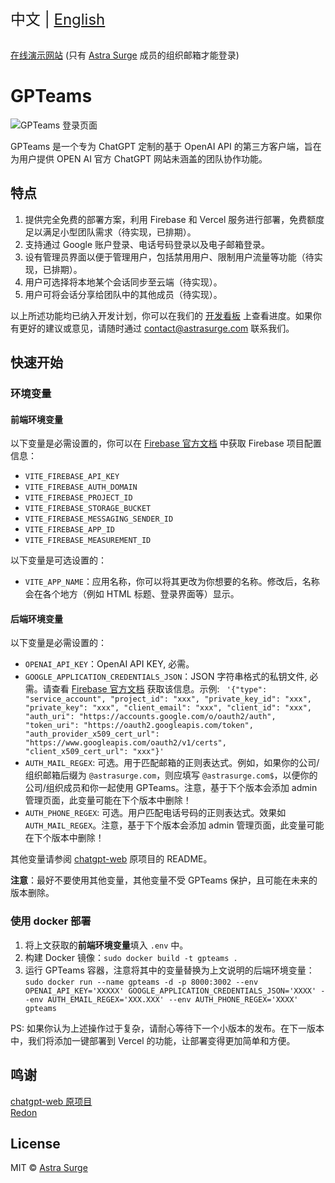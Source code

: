 <div style="font-size: 1.5rem;">
  中文 | <a href="./README.en.md">English</a>
</div>
</br>

[在线演示网站](https://gpteams.astrasurge.com) (只有 [Astra Surge](https://astrasurge.com) 成员的组织邮箱才能登录)

# GPTeams

![GPTeams 登录页面](https://rorsch-1256426089.file.myqcloud.com/public/202303250636392.png)

GPTeams 是一个专为 ChatGPT 定制的基于 OpenAI API 的第三方客户端，旨在为用户提供 OPEN AI 官方 ChatGPT 网站未涵盖的团队协作功能。

## 特点

1. 提供完全免费的部署方案，利用 Firebase 和 Vercel 服务进行部署，免费额度足以满足小型团队需求（待实现，已排期）。
2. 支持通过 Google 账户登录、电话号码登录以及电子邮箱登录。
3. 设有管理员界面以便于管理用户，包括禁用用户、限制用户流量等功能（待实现，已排期）。
4. 用户可选择将本地某个会话同步至云端（待实现）。
5. 用户可将会话分享给团队中的其他成员（待实现）。

以上所述功能均已纳入开发计划，你可以在我们的 [开发看板](https://sharing.clickup.com/31625481/b/h/6-900200430791-2/756b82376fc8197) 上查看进度。如果你有更好的建议或意见，请随时通过 [contact@astrasurge.com](mailto:contact@astrasurge.com) 联系我们。

## 快速开始

### 环境变量

#### 前端环境变量

以下变量是必需设置的，你可以在 [Firebase 官方文档](https://firebase.google.com/docs/web/setup?hl=zh-cn) 中获取 Firebase 项目配置信息：

- `VITE_FIREBASE_API_KEY`
- `VITE_FIREBASE_AUTH_DOMAIN`
- `VITE_FIREBASE_PROJECT_ID`
- `VITE_FIREBASE_STORAGE_BUCKET`
- `VITE_FIREBASE_MESSAGING_SENDER_ID`
- `VITE_FIREBASE_APP_ID`
- `VITE_FIREBASE_MEASUREMENT_ID`

以下变量是可选设置的：

- `VITE_APP_NAME`：应用名称，你可以将其更改为你想要的名称。修改后，名称会在各个地方（例如 HTML 标题、登录界面等）显示。

#### 后端环境变量

以下变量是必需设置的：

- `OPENAI_API_KEY`：OpenAI API KEY, 必需。
- `GOOGLE_APPLICATION_CREDENTIALS_JSON`：JSON 字符串格式的私钥文件, 必需。请查看 [Firebase 官方文档](https://firebase.google.com/docs/admin/setup?hl=zh-cn) 获取该信息。示例:
`
'{"type": "service_account", "project_id": "xxx", "private_key_id": "xxx", "private_key": "xxx", "client_email": "xxx", "client_id": "xxx", "auth_uri": "https://accounts.google.com/o/oauth2/auth", "token_uri": "https://oauth2.googleapis.com/token", "auth_provider_x509_cert_url": "https://www.googleapis.com/oauth2/v1/certs", "client_x509_cert_url": "xxx"}'`
- `AUTH_MAIL_REGEX`: 可选。用于匹配邮箱的正则表达式。例如，如果你的公司/组织邮箱后缀为 `@astrasurge.com`，则应填写 `@astrasurge.com$`，以便你的公司/组织成员和你一起使用 GPTeams。注意，基于下个版本会添加 admin 管理页面，此变量可能在下个版本中删除！
- `AUTH_PHONE_REGEX`: 可选。用户匹配电话号码的正则表达式。效果如 `AUTH_MAIL_REGEX`。注意，基于下个版本会添加 admin 管理页面，此变量可能在下个版本中删除！

其他变量请参阅 [chatgpt-web](https://github.com/Chanzhaoyu/chatgpt-web) 原项目的 README。

**注意**：最好不要使用其他变量，其他变量不受 GPTeams 保护，且可能在未来的版本删除。

### 使用 docker 部署

1. 将上文获取的**前端环境变量**填入 `.env` 中。
2. 构建 Docker 镜像：`sudo docker build -t gpteams .`
3. 运行 GPTeams 容器，注意将其中的变量替换为上文说明的后端环境变量：`sudo docker run --name gpteams -d -p 8000:3002 --env OPENAI_API_KEY='XXXXX' GOOGLE_APPLICATION_CREDENTIALS_JSON='XXXX' --env AUTH_EMAIL_REGEX='XXX.XXX' --env AUTH_PHONE_REGEX='XXXX' gpteams`


PS: 如果你认为上述操作过于复杂，请耐心等待下一个小版本的发布。在下一版本中，我们将添加一键部署到 Vercel 的功能，让部署变得更加简单和方便。

## 鸣谢

[chatgpt-web 原项目](https://github.com/Chanzhaoyu/chatgpt-web)  
[Redon](https://github.com/Chanzhaoyu)

## License
MIT © [Astra Surge](./license)
